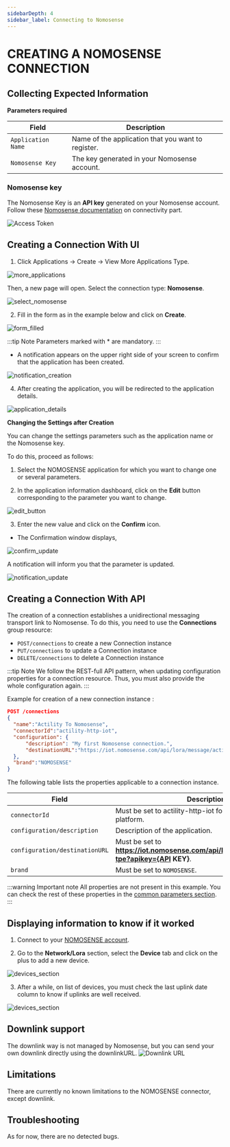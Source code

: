 ```yaml
---
sidebarDepth: 4
sidebar_label: Connecting to Nomosense
---
```


# CREATING A NOMOSENSE CONNECTION

## Collecting Expected Information

**Parameters required**

| Field | Description |
| ------ | ----------- |
| ```Application Name``` | Name of the application that you want to register. |
| ```Nomosense Key``` | The key generated in your Nomosense account. |

### Nomosense key

The Nomosense Key is an **API key** generated on your Nomosense account.
Follow these [Nomosense documentation](https://docs.nomosense.com/get-started/devices#configuring-connectivity) on connectivity part.

![Access Token](images/access-token.png)

## Creating a Connection With UI

1. Click Applications -&gt; Create -&gt; View More Applications Type.

![more_applications](images/create_connection.png)

Then, a new page will open. Select the connection type: **Nomosense**.

![select_nomosense](images/create_nomosense.png)

2. Fill in the form as in the example below and click on **Create**.

![form_filled](images/create_connection_nomosense.png)

:::tip Note
Parameters marked with * are mandatory.
:::

* A notification appears on the upper right side of your screen to confirm that the application has been created.

![notification_creation](images/notification_created.png)

4. After creating the application, you will be redirected to the application details.

![application_details](images/nomosense_application_details.png)

**Changing the Settings after Creation**

You can change the settings parameters such as the application name or the Nomosense key.

To do this, proceed as follows:

1. Select the NOMOSENSE application for which you want to change one or several parameters.

2. In the application information dashboard, click on the **Edit** button corresponding to the parameter you want to change.

![edit_button](images/modify_nomosense_key.png)

3. Enter the new value and click on the **Confirm** icon.

* The Confirmation window displays,

![confirm_update](images/proceed_update.png)

A notification will inform you that the parameter is updated.

![notification_update](images/notification_modified.png)

## Creating a Connection With API

The creation of a connection establishes a unidirectional messaging transport link to Nomosense.
To do this, you need to use the **Connections** group resource:

* `POST/connections` to create a new Connection instance
* `PUT/connections` to update a Connection instance
* `DELETE/connections` to delete a Connection instance

:::tip Note
We follow the REST-full API pattern, when updating configuration properties for a connection resource. Thus, you must also provide the whole configuration again.
:::

Example for creation of a new connection instance :

```json
POST /connections
{
  "name":"Actility To Nomosense",
  "connectorId":"actility-http-iot",
  "configuration": {
      "description": "My first Nomosense connection.",
      "destinationURL":"https://iot.nomosense.com/api/lora/message/actility-tpe?apikey={API KEY}"
  },
  "brand":"NOMOSENSE"
}
```

The following table lists the properties applicable to a connection instance.

| Field | Description |
| ------ | ----------- |
| ```connectorId``` | Must be set to actility-http-iot for NOMOSENSE platform. |
| ```configuration/description``` | Description of the application. |
| ```configuration/destinationURL``` | Must be set to **https://iot.nomosense.com/api/lora/message/actility-tpe?apikey={API KEY}**. |
| ```brand``` | Must be set to ```NOMOSENSE```. |

:::warning Important note
All properties are not present in this example. You can check the rest of these properties in the [common parameters section](../../Getting%20started/Setting%20Up%20A%20Connection%20instance/About_connections#common-parameters).
:::

## Displaying information to know if it worked

1.	Connect to your [NOMOSENSE account](https://iot.nomosense.com/login).

2. Go to the **Network/Lora** section, select the **Device** tab and click on the plus to add a new device.

![devices_section](images/nomosense_device.png)

3. After a while, on list of devices, you must check the last uplink date column to know if uplinks are well received.

![devices_section](images/nomosense_device_report.png)

## Downlink support
The downlink way is not managed by Nomosense, but you can send your own downlink directly using the downlinkURL.
![Downlink URL](images/dl-url.png)

## Limitations

There are currently no known limitations to the NOMOSENSE connector, except downlink.

## Troubleshooting

As for now, there are no detected bugs.
